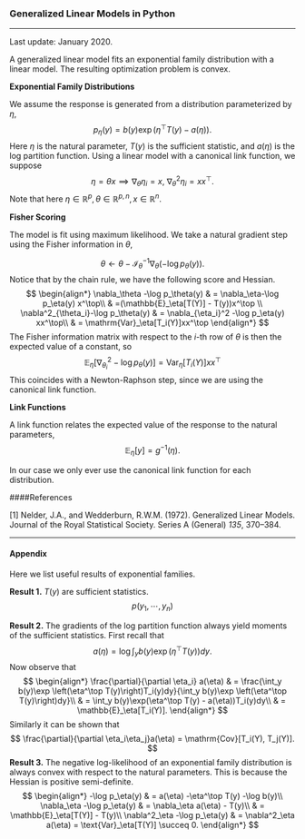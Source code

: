 ### Generalized Linear Models in Python

---

Last update: January 2020.

A generalized linear model fits an exponential family distribution with a linear model. The resulting optimization problem is convex.

**Exponential Family Distributions**

We assume the response is generated from a distribution parameterized by $\eta$,
$$
p_\eta(y) = b(y)\exp(\eta^\top T(y) - a(\eta)).
$$
Here $\eta$ is the natural parameter, $T(y)$ is the sufficient statistic, and $a(\eta)$ is the log partition function. Using a linear model with a canonical link function, we suppose 
$$
\eta = \theta x \implies \nabla_\theta \eta_i = x,\ \nabla^2_\theta \eta_i = xx^\top.
$$
Note that here $\eta \in\mathbb{R}^p, \theta\in\mathbb{R}^{p,n},x\in\mathbb{R}^n$. 

**Fisher Scoring**

The model is fit using maximum likelihood. We take a natural gradient step using the Fisher information in $\theta$,

$$
\theta \leftarrow \theta - \mathcal{I}_\theta^{-1}\nabla_\theta \left(-\log p_\theta(y)\right).
$$
Notice that by the chain rule, we have the following score and Hessian.
$$
\begin{align*}
\nabla_\theta -\log p_\theta(y) & = \nabla_\eta-\log p_\eta(y) x^\top\\
& =(\mathbb{E}_\eta[T(Y)] - T(y))x^\top \\
\nabla^2_{\theta_i}-\log p_\theta(y) & = \nabla_{\eta_i}^2 -\log p_\eta(y) xx^\top\\
& = \mathrm{Var}_\eta[T_i(Y)]xx^\top
\end{align*}
$$
The Fisher information matrix with respect to the $i$-th row of $\theta$ is then the expected value of a constant, so
$$
\mathbb{E}_\eta[\nabla^2_{\theta_i} -\log p_\theta(y)] = \mathrm{Var}_\eta[T_i(Y)]x x^\top
$$
This coincides with a Newton-Raphson step, since we are using the canonical link function.

**Link Functions**

A link function relates the expected value of the response to the natural parameters,
$$
\mathbb{E}_{\eta}[y] = g^{-1}(\eta).
$$

In our case we only ever use the canonical link function for each distribution.

####References

[1] Nelder, J.A., and Wedderburn, R.W.M. (1972). Generalized Linear Models. Journal of the Royal Statistical Society. Series A (General) *135*, 370–384.

---

#### Appendix

Here we list useful results of exponential families.

**Result 1.** $T(y)$ are sufficient statistics. 
$$
p(y_1,\cdots,y_n) 
$$


**Result 2.** The gradients of the log partition function always yield moments of the sufficient statistics. First recall that
$$
a(\eta) = \log \int_y b(y)\exp \left(\eta^\top T(y)\right)dy.
$$
Now observe that
$$
\begin{align*}
\frac{\partial}{\partial \eta_i} a(\eta) & = \frac{\int_y b(y)\exp \left(\eta^\top T(y)\right)T_i(y)dy}{\int_y b(y)\exp \left(\eta^\top T(y)\right)dy}\\
& = \int_y b(y)\exp(\eta^\top T(y) - a(\eta))T_i(y)dy\\
& = \mathbb{E}_\eta[T_i(Y)].
\end{align*}
$$
Similarly it can be shown that 
$$
\frac{\partial}{\partial \eta_i\eta_j}a(\eta) = \mathrm{Cov}[T_i(Y), T_j(Y)].
$$
**Result 3.** The negative log-likelihood of an exponential family distribution is always convex with respect to the natural parameters. This is because the Hessian is positive semi-definite.
$$
\begin{align*}
-\log p_\eta(y) & = a(\eta) -\eta^\top T(y) -\log b(y)\\
\nabla_\eta -\log p_\eta(y) & = \nabla_\eta a(\eta) - T(y)\\
                            & = \mathbb{E}_\eta[T(Y)] - T(y)\\
\nabla^2_\eta -\log p_\eta(y) & = \nabla^2_\eta a(\eta) = \text{Var}_\eta[T(Y)] \succeq 0.
\end{align*}
$$
